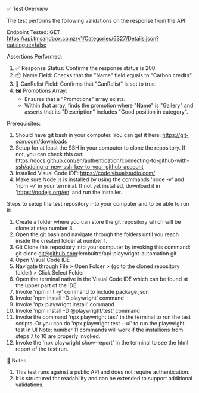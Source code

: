 ✅ Test Overview

The test performs the following validations on the response from the API:

Endpoint Tested:
GET https://api.tmsandbox.co.nz/v1/Categories/6327/Details.json?catalogue=false

Assertions Performed:
1. ✅ Response Status: Confirms the response status is 200.
2. 📦 Name Field: Checks that the "Name" field equals to "Carbon credits".
3. 🔁 CanRelist Field: Confirms that "CanRelist" is set to true.
4. 🖼️ Promotions Array:
    - Ensures that a "Promotions" array exists.
    - Within that array, finds the promotion where "Name" is "Gallery" and asserts that its "Description" includes "Good position in category".

Prerequisites:
1. Should have git bash in your computer. You can get it here: https://git-scm.com/downloads
2. Setup for at least the SSH in your computer to clone the repository. If not, you can check this out: https://docs.github.com/en/authentication/connecting-to-github-with-ssh/adding-a-new-ssh-key-to-your-github-account
3. Installed Visual Code IDE: https://code.visualstudio.com/
4. Make sure Node.js is installed by using the commands 'node -v' and 'npm -v' in your terminal. If not yet installed, download it in 'https://nodejs.org/en' and run the installer.


Steps to setup the test repository into your computer and to be able to run it:
1. Create a folder where you can store the git repository which will be clone at step number 3. 
2. Open the git bash and navigate through the folders until you reach inside the created folder at number 1.
3. Git Clone this repository into your computer by invoking this command: git clone git@github.com:lembuitre/api-playwright-automation.git
4. Open Visual Code IDE 
5. Navigate through File > Open Folder > (go to the cloned repository folder) > Click Select Folder
6. Open the terminal native in the Visual Code IDE which can be found at the upper part of the IDE.
7. Invoke 'npm init -y' command to include package.json
8. Invoke 'npm install -D playwright' command
9. Invoke 'npx playwright install' command
10. Invoke 'npm install -D @playwright/test' command
11. Invoke the command 'npx playwright test' in the terminal to run the test scripts. Or you can do 'npx playwright test --ui' to run the playwright test in UI
    Note: number 11 commands will work if the installions from steps 7 to 10 are properly invoked.
12. Invoke the 'npx playwright show-report' in the terminal to see the html report of the test run. 

📌 Notes
1. This test runs against a public API and does not require authentication.
2. It is structured for readability and can be extended to support additional validations.
